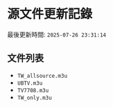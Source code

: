 # 源文件更新記錄

最後更新時間: `2025-07-26 23:31:14`

## 文件列表
- `TW_allsource.m3u`
- `UBTV.m3u`
- `TV7708.m3u`
- `TW_only.m3u`
